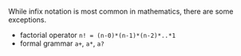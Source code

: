 While infix notation is most common in mathematics, there are some exceptions.

  * factorial operator `n! = (n-0)*(n-1)*(n-2)*..*1`
  * formal grammar `a+`, `a*`, `a?`
